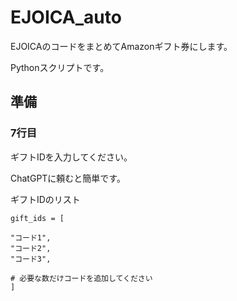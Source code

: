 # EJOICA_auto
EJOICAのコードをまとめてAmazonギフト券にします。

Pythonスクリプトです。

## 準備

### 7行目
ギフトIDを入力してください。

ChatGPTに頼むと簡単です。

ギフトIDのリスト  

    gift_ids = [     
    
    "コード1",
    "コード2",
    "コード3",
    
    # 必要な数だけコードを追加してください
    ]  

